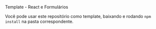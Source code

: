 Template - React e Formulários


Você pode usar este repositório como template, baixando e rodando `npm install` na pasta correspondente.
